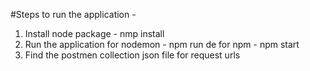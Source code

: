 
#Steps to run the application - 

1. Install node package - nmp install
2. Run the application 
    for nodemon - npm run de
    for npm - npm start
3. Find the postmen collection json file for request urls